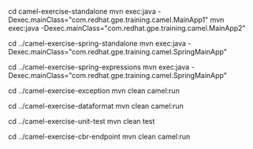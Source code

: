 cd camel-exercise-standalone
mvn exec:java -Dexec.mainClass="com.redhat.gpe.training.camel.MainApp1"
mvn exec:java -Dexec.mainClass="com.redhat.gpe.training.camel.MainApp2"

cd ../camel-exercise-spring-standalone
mvn exec:java -Dexec.mainClass="com.redhat.gpe.training.camel.SpringMainApp"

cd ../camel-exercise-spring-expressions
mvn exec:java -Dexec.mainClass="com.redhat.gpe.training.camel.SpringMainApp"

cd ../camel-exercise-exception
mvn clean camel:run

cd ../camel-exercise-dataformat
mvn clean camel:run

cd ../camel-exercise-unit-test
mvn clean test

cd ../camel-exercise-cbr-endpoint
mvn clean camel:run

